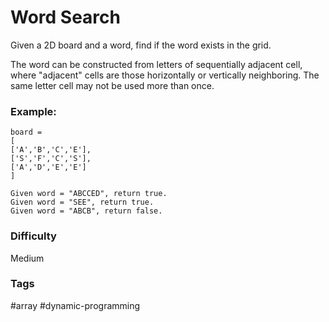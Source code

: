# Word Search

Given a 2D board and a word, find if the word exists in the grid.

The word can be constructed from letters of sequentially adjacent cell, where
"adjacent" cells are those horizontally or vertically neighboring. The same
letter cell may not be used more than once.

### Example:

```
board =
[
['A','B','C','E'],
['S','F','C','S'],
['A','D','E','E']
]

Given word = "ABCCED", return true.
Given word = "SEE", return true.
Given word = "ABCB", return false.
```

### Difficulty

Medium

### Tags

#array #dynamic-programming
